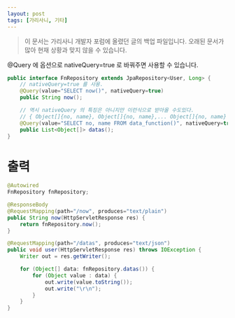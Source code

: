 ```yaml
---
layout: post
tags: [가리사니, 기타]
---
```


> 이 문서는 가리사니 개발자 포럼에 올렸던 글의 백업 파일입니다.
오래된 문서가 많아 현재 상황과 맞지 않을 수 있습니다.


@Query 에 옵션으로 nativeQuery=true 로 바꿔주면 사용할 수 있습니다.
``` java
public interface FnRepository extends JpaRepository<User, Long> {
	// nativeQuery=true 를 사용.
	@Query(value="SELECT now()", nativeQuery=true)
	public String now();

	// 역시 nativeQuery 의 특징은 아니지만 이런식으로 받아올 수도있다.
	// { Object[]{no, name}, Object[]{no, name},... Object[]{no, name} } 처럼 입력됨.
	@Query(value="SELECT no, name FROM data_function()", nativeQuery=true)
	public List<Object[]> datas();
}
```


# 출력
``` java
@Autowired
FnRepository fnRepository;

@ResponseBody
@RequestMapping(path="/now", produces="text/plain")
public String now(HttpServletResponse res) {
	return fnRepository.now();
}

@RequestMapping(path="/datas", produces="text/json")
public void user(HttpServletResponse res) throws IOException {
	Writer out = res.getWriter();

	for (Object[] data: fnRepository.datas()) {
		for (Object value : data) {
			out.write(value.toString());
			out.write("\r\n");
		}
	}
}
```